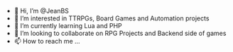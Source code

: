 - 👋 Hi, I’m @JeanBS
- 👀 I’m interested in TTRPGs, Board Games and Automation projects
- 🌱 I’m currently learning Lua and PHP
- 💞️ I’m looking to collaborate on RPG Projects and Backend side of games
- 📫 How to reach me ...

<!---
JeanBS/JeanBS is a ✨ special ✨ repository because its `README.md` (this file) appears on your GitHub profile.
You can click the Preview link to take a look at your changes.
--->
